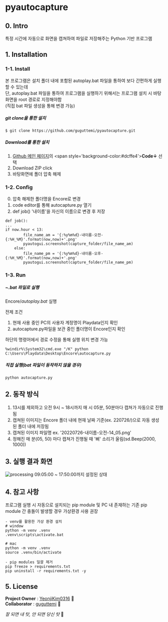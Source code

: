 # pyautocapture

## 0. Intro
특정 시간에 자동으로 화면을 캡쳐하여 파일로 저장해주는 Python 기반 프로그램

## 1. Installation

### 1-1. Install

본 프로그램은 설치 폴더 내에 포함된 autoplay.bat 파일을 통하여 보다 간편하게 실행할 수 있는데<br>
단, autoplay.bat 파일을 통하여 프로그램을 실행하기 위해서는 프로그램 설치 시 바탕화면을 root 경로로 지정해야함<br>
(직접 bat 파일 생성을 통해 변경 가능)

##### git clone을 통한 설치 
```
$ git clone https://github.com/guguttemi/pyautocapture.git
```

##### Download를 통한 설치
1. [Github 메인 페이지]([https://github.com/guguttemi](https://github.com/guguttemi/pyautocapture))의 <span style='background-color:#dcffe4'>**Code&darr;**</span> 선택
2. Download ZIP click
3. 바탕화면에 폴더 압축 해제

### 1-2. Config
0. 압축 해제한 폴더명을 Encore로 변경
1. code editor를 통해 autocapture.py 열기
2. def job() '내이름'을 자신의 이름으로 변경 후 저장
```
def job():
...
if now.hour < 13:
        file_name_am = '{:%y%m%d}-내이름-오전-{:%H_%M}'.format(now,now)+'.png'
        pyautogui.screenshot(capture_folder/file_name_am) 
    else:
        file_name_pm = '{:%y%m%d}-내이름-오후-{:%H_%M}'.format(now,now)+'.png'
        pyautogui.screenshot(capture_folder/file_name_pm)
```

### 1-3. Run
##### ~.bat 파일로 실행
Encore/_autoplay.bat_ 실행<br>

전제 조건
1. 현재 사용 중인 PC의 사용자 계정명이 Playdata인지 확인
2. autocapture.py파일을 보관 중인 폴더명이 Encore인지 확인<br>

하단의 명령어에서 경로 수정을 통해 실행 위치 변경 가능
```
%windir%\System32\cmd.exe "/K" python C:\Users\Playdata\Desktop\Encore\autocapture.py
```

##### 직접 실행(bat 파일이 동작하지 않을 경우)
```
python autocapture.py
```

## 2. 동작 방식

1. 13시를 제외하고 오전 9시 ~ 18시까지 매 시 05분, 50분마다 캡쳐가 자동으로 진행됨<br>
2. 캡쳐된 이미지는 Encore 폴더 내에 현재 날짜 기준(ex. 220726/)으로 자동 생성된 폴더 내에 저장됨<br>
3. 캡쳐된 이미지 파일명 ex. '20220726-내이름-오전-14_05.png'<br>
4. 정해진 매 분(05, 50) 마다 캡쳐가 진행될 때 '삐' 소리가 울림(sd.Beep(2000, 1000))

## 3. 실행 결과 화면
![processing](https://user-images.githubusercontent.com/88642403/181045855-9ff5666c-4437-4e9c-a02e-8bec661919a9.png)
09:05:00 ~ 17:50:00까지 설정된 상태

## 4. 참고 사항
프로그램 실행 시 자동으로 설치되는 pip module 및 PC 내 존재하는 기존 pip module 간 충돌이 발생할 경우 가상환경 사용 권장
```
- venv를 활용한 가상 환경 설치
# window
python -m venv .venv
.venv\scripts\activate.bat 

# mac
python -m venv .venv
source .venv/bin/activate

- pip modules 일괄 제거
pip freeze > requirements.txt
pip uninstall -r requirements.txt -y
```

## 5. License

**Project Owner** :  [YeonjiKim0316](https://github.com/YeonjiKim0316) :dog:
<br>**Collaborator** : [guguttemi](https://github.com/guguttemi) :octopus:

*잘 되면 내 탓, 안 되면 당신 탓* :ghost:
